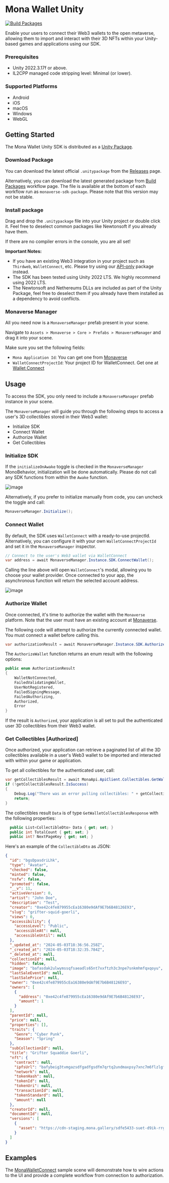 # Mona Wallet Unity

[![Build Packages](https://github.com/monaverse/mona-wallet-unity/actions/workflows/build-sdk-package.yml/badge.svg?branch=main)](https://github.com/monaverse/mona-wallet-unity/actions/workflows/build-sdk-package.yml?query=branch%3Amain)


Enable your users to connect their Web3 wallets to the open metaverse, allowing them to import and interact with their 3D NFTs within your Unity-based games and applications using our SDK.

### Prerequisites
- Unity 2022.3.17f or above.
- IL2CPP managed code stripping level: Minimal (or lower).

### Supported Platforms
- Android
- iOS
- macOS
- Windows
- WebGL

## Getting Started

The Mona Wallet Unity SDK is distributed as a [Unity Package](https://docs.unity3d.com/Manual/PackagesList.html).

### Download Package

You can download the latest official `.unitypackage` from the [Releases](https://github.com/monaverse/mona-wallet-unity/releases) page.

Alternatively, you can download the latest generated package from [Build Packages](https://github.com/monaverse/mona-wallet-unity/actions/workflows/build-sdk-package.yml?query=branch%3Amain) workflow page. The file is available at the bottom of each workflow run as `monaverse-sdk-package`. Please note that this version may not be stable.

### Install package

Drag and drop the `.unitypackage` file into your Unity project or double click it. Feel free to deselect common packages like Newtonsoft if you already have them.

If there are no compiler errors in the console, you are all set!

**Important Notes:**

- If you have an existing Web3 integration in your project such as `Thirdweb`, `WalletConnect`, etc. Please try using our [API-only](https://github.com/monaverse/mona-wallet-unity/tree/main/Assets/Monaverse/Core/Plugins/Mona/com.monaverse.api) package instead.
- The SDK has been tested using Unity 2022 LTS. We highly recommend using 2022 LTS.
- The Newtonsoft and Nethereums DLLs are included as part of the Unity Package, feel free to deselect them if you already have them installed as a dependency to avoid conflicts.

### Monaverse Manager
All you need now is a `MonaverseManager` prefab present in your scene.

Navigate to `Assets > Monaverse > Core > Prefabs > MonaverseManager` and drag it into your scene.

Make sure you set the following fields:
- `Mona Application Id`: You can get one from [Monaverse](https://Monaverse.com)
- `WalletConnectProjectId`: Your project ID for WalletConnect. Get one at [Wallet Connect](https://cloud.walletconnect.com/sign-up)

## Usage

To access the SDK, you only need to include a `MonaverseManager` prefab instance in your scene.

The `MonaverseManager` will guide you through the following steps to access a user's 3D collectibles stored in their Web3 wallet:

- Initialize SDK
- Connect Wallet
- Authorize Wallet
- Get Collectibles

### Initialize SDK

If the `initializeOnAwake` toggle is checked in the `MonaverseManager` MonoBehavior, initialization will be done automatically. Please do not call any SDK functions from within the `Awake` function.

![image](https://github.com/monaverse/mona-wallet-unity/assets/708754/20456f7f-ac09-48d5-bcd6-cb0856e7ae74)

Alternatively, if you prefer to initialize manually from code, you can uncheck the toggle and call:

```C#
MonaverseManager.Initialize();
```

### Connect Wallet
By default, the SDK uses `WalletConnect` with a ready-to-use projectId. Alternatively, you can configure it with your own `WalletConnectProjectId` and set it in the `MonaverseManager` inspector.

```C#
// Connect to the user's Web3 wallet via WalletConnect
var address = await MonaverseManager.Instance.SDK.ConnectWallet();
```

Calling the line above will open `WalletConnect`'s modal, allowing you to choose your wallet provider.
Once connected to your app, the asynchronous function will return the selected account address.

![image](https://github.com/monaverse/mona-wallet-unity/assets/708754/348bffeb-6565-4c46-a0eb-7c6ec6416160)

### Authorize Wallet
Once connected, it's time to authorize the wallet with the `Monaverse` platform. Note that the user must have an existing account at [Monaverse](https://monaverse.com/).

The following code will attempt to authorize the currently connected wallet. You must connect a wallet before calling this.

```C#
var authorizationResult = await MonaverseManager.Instance.SDK.AuthorizeWallet();
```

The `AuthorizeWallet` function returns an enum result with the following options:

```C#
public enum AuthorizationResult
{
    WalletNotConnected,
    FailedValidatingWallet,
    UserNotRegistered,
    FailedSigningMessage,
    FailedAuthorizing,
    Authorized,
    Error
}
```

If the result is `Authorized`, your application is all set to pull the authenticated user 3D collectibles from their Web3 wallet.

### Get Collectibles [Authorized]
Once authorized, your application can retrieve a paginated list of all the 3D collectibles available in a user's Web3 wallet to be imported and interacted with within your game or application.

To get all collectibles for the authenticated user, call:

```C#
var getCollectiblesResult = await MonaApi.ApiClient.Collectibles.GetWalletCollectibles();
if (!getCollectiblesResult.IsSuccess)
{
    Debug.Log("There was an error pulling collectibles: " + getCollectiblesResult.Message);
    return;
}
```

The collectibles result `Data` is of type `GetWalletCollectiblesResponse` with the following properties:

```C#
  public List<CollectibleDto> Data { get; set; }
  public int TotalCount { get; set; }
  public int? NextPageKey { get; set; }
```

Here's an example of the `CollectibleDto` as JSON:

```JSON
{
  "id": "bgsDpasdriLhk",
  "type": "Avatar",
  "checked": false,
  "minted": false,
  "nsfw": false,
  "promoted": false,
  "__v": 11,
  "activeVersion": 0,
  "artist": "John Doe",
  "description": "Test",
  "creator": "0xe42c4fe879955cEa16380e9dAf9E7b6B48126E93",
  "slug": "grifter-squid-goerli",
  "views": 0,
  "accessibility": {
    "accessLevel": "Public",
    "accessibleAt": null,
    "accessibleUntil": null
  },
  "_updated_at": "2024-05-03T18:36:56.258Z",
  "_created_at": "2024-05-03T18:32:35.784Z",
  "_deleted_at": null,
  "collectionId": null,
  "hidden": false,
  "image": "bafasdak2ulwymssqfsaeadls65nt7xxftzh3c3npe7snkmhmfqxqoyu",
  "lastSaleEventId": null,
  "lastSalePrice": null,
  "owner": "0xe42c4fe879955cEa16380e9dAf9E7b6B48126E93",
  "owners": [
    {
      "address": "0xe42c4fe879955cEa16380e9dAf9E7b6B48126E93",
      "amount": 1
    }
  ],
  "parentId": null,
  "price": null,
  "properties": [],
  "traits": {
    "Genre": "Cyber Punk",
    "Season": "Spring"
  },
  "subCollectionId": null,
  "title": "Grifter Squaddie Goerli",
  "nft": {
    "contract": null,
    "ipfsUrl": "bafybeig3tvmgazsdfgadfgsdfm7qrtq2undmaxpsy7xnc7m6flzlgffy",
    "network": null,
    "tokenHash": null,
    "tokenId": null,
    "tokenUri": null,
    "transactionId": null,
    "tokenStandard": null,
    "amount": null
  },
  "creatorId": null,
  "documentId": null,
  "versions": [
    {
      "asset": "https://cdn-staging.mona.gallery/sdfe5433-suet-d9ik-rrgl-fsdfrww.vrm"
    }
  ]
}
```

## Examples

The [MonaWalletConnect](https://github.com/monaverse/mona-wallet-unity/tree/main/Assets/Monaverse/Examples/MonaWalletConnect) sample scene will demonstrate how to wire actions to the UI and provide a complete workflow from connection to authorization.





